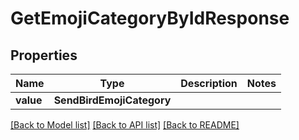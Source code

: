 # GetEmojiCategoryByIdResponse


## Properties
Name | Type | Description | Notes
------------ | ------------- | ------------- | -------------
**value** | **SendBirdEmojiCategory** |  | 

[[Back to Model list]](../README.md#documentation-for-models) [[Back to API list]](../README.md#documentation-for-api-endpoints) [[Back to README]](../README.md)


